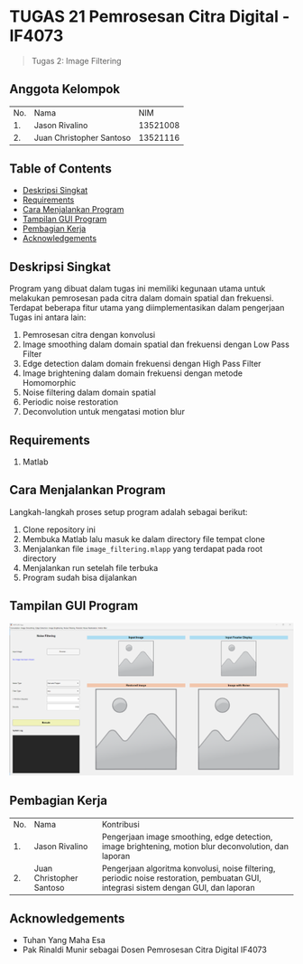 # TUGAS 21 Pemrosesan Citra Digital - IF4073
> Tugas 2: Image Filtering
## Anggota Kelompok
<table>
    <tr>
        <td>No.</td>
        <td>Nama</td>
        <td>NIM</td>
    </tr>
    <tr>
        <td>1.</td>
        <td>Jason Rivalino</td>
        <td>13521008</td>
    </tr>
    <tr>
        <td>2.</td>
        <td>Juan Christopher Santoso</td>
        <td>13521116</td>
    </tr>
</table>

## Table of Contents
* [Deskripsi Singkat](#deskripsi-singkat)
* [Requirements](#requirements)
* [Cara Menjalankan Program](#cara-menjalankan-program)
* [Tampilan GUI Program](#tampilan-gui-program)
* [Pembagian Kerja](#pembagian-kerja)
* [Acknowledgements](#acknowledgements)

## Deskripsi Singkat 
Program yang dibuat dalam tugas ini memiliki kegunaan utama untuk melakukan pemrosesan pada citra dalam domain spatial dan frekuensi. Terdapat beberapa fitur utama yang diimplementasikan dalam pengerjaan Tugas ini antara lain:
1. Pemrosesan citra dengan konvolusi
2. Image smoothing dalam domain spatial dan frekuensi dengan Low Pass Filter
3. Edge detection dalam domain frekuensi dengan High Pass Filter
4. Image brightening dalam domain frekuensi dengan metode Homomorphic
5. Noise filtering dalam domain spatial
6. Periodic noise restoration
7. Deconvolution untuk mengatasi motion blur

## Requirements
1. Matlab

## Cara Menjalankan Program
Langkah-langkah proses setup program adalah sebagai berikut:
1. Clone repository ini
2. Membuka Matlab lalu masuk ke dalam directory file tempat clone
3. Menjalankan file `image_filtering.mlapp` yang terdapat pada root directory
4. Menjalankan run setelah file terbuka
5. Program sudah bisa dijalankan

## Tampilan GUI Program
![GUI](./assets/gui.png)

## Pembagian Kerja
<table>
    <tr>
        <td>No.</td>
        <td>Nama</td>
        <td>Kontribusi</td>
    </tr>
    <tr>
        <td>1.</td>
        <td>Jason Rivalino</td>
        <td>Pengerjaan image smoothing, edge detection, image brightening, motion blur deconvolution, dan laporan</td>
    </tr>
    <tr>
        <td>2.</td>
        <td>Juan Christopher Santoso</td>
        <td>Pengerjaan algoritma konvolusi, noise filtering, periodic noise restoration, pembuatan GUI, integrasi sistem dengan GUI, dan laporan</td>
    </tr>
</table>


## Acknowledgements
- Tuhan Yang Maha Esa
- Pak Rinaldi Munir sebagai Dosen Pemrosesan Citra Digital IF4073

